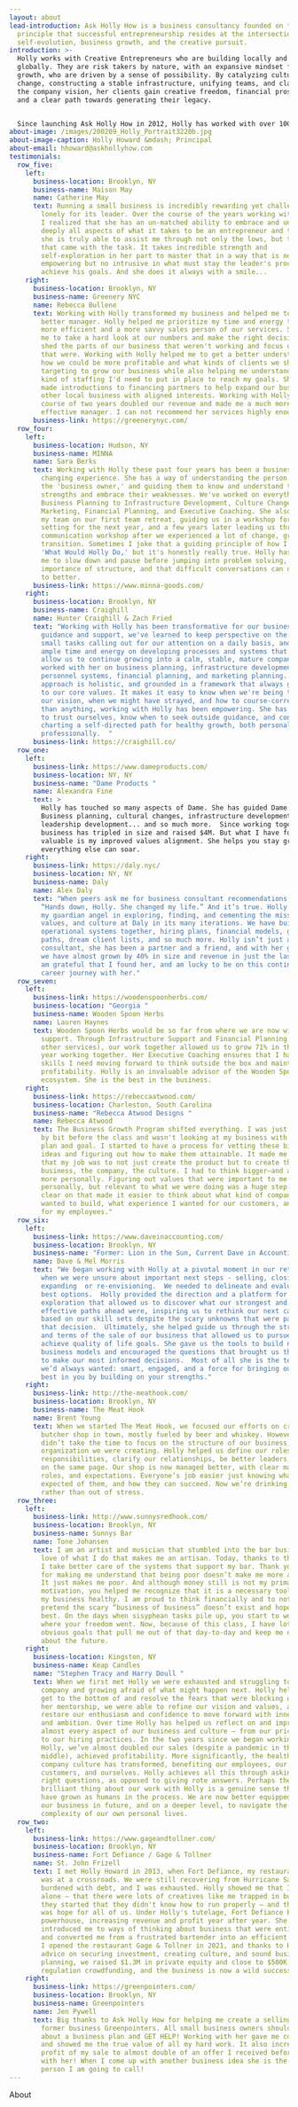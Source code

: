 ```yaml
---
layout: about
lead-introduction: Ask Holly How is a business consultancy founded on the
  principle that successful entrepreneurship resides at the intersection of
  self-evolution, business growth, and the creative pursuit.
introduction: >-
  Holly works with Creative Entrepreneurs who are building locally and growing
  globally. They are risk takers by nature, with an expansive mindset for
  growth, who are driven by a sense of possibility. By catalyzing culture
  change, constructing a stable infrastructure, unifying teams, and clarifying
  the company vision, her clients gain creative freedom, financial prosperity,
  and a clear path towards generating their legacy. 


  Since launching Ask Holly How in 2012, Holly has worked with over 1000 businesses through her private consulting and business growth program. She has a rich background as a professional ballet dancer, music therapist, medical researcher, bassoonist, VP of Operations and Finance, and former Visiting Professor of Business at Pratt Institute. She holds a degree in Music Therapy from Berklee College of Music, A Certificate in Pre-Medical Sciences from Columbia University, and is currently pursuing a Graduate Certificate in Religions of the World at the Harvard Extension. She is at work on her first book. Each of these pursuits has allowed her to shape her approach and philosophy to helping entrepreneurs grow their businesses without sacrificing their souls.
about-image: /images/200209_Holly_Portrait3220b.jpg
about-image-caption: Holly Howard &mdash; Principal
about-email: hhoward@askhollyhow.com
testimonials:
  row_five:
    left:
      business-location: Brooklyn, NY
      business-name: Maison May
      name: Catherine May
      text: Running a small business is incredibly rewarding yet challenging and often
        lonely for its leader. Over the course of the years working with Holly,
        I realized that she has an un-matched ability to embrace and understand
        deeply all aspects of what it takes to be an entrepreneur and therefore,
        she is truly able to assist me through not only the lows, but the highs
        that came with the task. It takes incredible strength and
        self-exploration in her part to master that in a way that is not only
        empowering but no intrusive in what must stay the leader's process to
        achieve his goals. And she does it always with a smile...
    right:
      business-location: Brooklyn, NY
      business-name: Greenery NYC
      name: Rebecca Bullene
      text: Working with Holly transformed my business and helped me to become a
        better manager. Holly helped me prioritize my time and energy to become
        more efficient and a more savvy sales person of our services. She helped
        me to take a hard look at our numbers and make the right decisions to
        shed the parts of our business that weren't working and focus on those
        that were. Working with Holly helped me to get a better understanding of
        how we could be more profitable and what kinds of clients we should be
        targeting to grow our business while also helping me understand what
        kind of staffing I'd need to put in place to reach my goals. She also
        made introductions to financing partners to help expand our business and
        other local business with aligned interests. Working with Holly over the
        course of two years doubled our revenue and made me a much more
        effective manager. I can not recommend her services highly enough!
      business-link: https://greenerynyc.com/
  row_four:
    left:
      business-location: Hudson, NY
      business-name: MINNA
      name: Sara Berks
      text: Working with Holly these past four years has been a business and life
        changing experience. She has a way of understanding the person behind
        the 'business owner,' and guiding them to know and understand their own
        strengths and embrace their weaknesses. We've worked on everything from
        Business Planning to Infrastructure Development, Culture Change,
        Marketing, Financial Planning, and Executive Coaching. She also joined
        my team on our first team retreat, guiding us in a workshop for goal
        setting for the next year, and a few years later leading us through a
        communication workshop after we experienced a lot of change, growth, and
        transition. Sometimes I joke that a guiding principle of how I lead is
        'What Would Holly Do,' but it's honestly really true. Holly has taught
        me to slow down and pause before jumping into problem solving, the
        importance of structure, and that difficult conversations can only lead
        to better.
      business-link: https://www.minna-goods.com/
    right:
      business-location: Brooklyn, NY
      business-name: Craighill
      name: Hunter Craighill & Zach Fried
      text: "Working with Holly has been transformative for our business. With her
        guidance and support, we've learned to keep perspective on the countless
        small tasks calling out for our attention on a daily basis, and focus
        ample time and energy on developing processes and systems that will
        allow us to continue growing into a calm, stable, mature company. We've
        worked with her on business planning, infrastructure development,
        personnel systems, financial planning, and marketing planning. Her
        approach is holistic, and grounded in a framework that always goes back
        to our core values. It makes it easy to know when we're being true to
        our vision, when we might have strayed, and how to course-correct. More
        than anything, working with Holly has been empowering. She has set us up
        to trust ourselves, know when to seek outside guidance, and continue
        charting a self-directed path for healthy growth, both personally and
        professionally.  "
      business-link: https://craighill.co/
  row_one:
    left:
      business-link: https://www.dameproducts.com/
      business-location: NY, NY
      business-name: "Dame Products "
      name: Alexandra Fine
      text: >
        Holly has touched so many aspects of Dame. She has guided Dame through
        Business planning, cultural changes, infrastructure development,
        leadership development... and so much more.  Since working together my
        business has tripled in size and raised $4M. But what I have found most
        valuable is my improved values alignment. She helps you stay grounded so
        everything else can soar. 
    right:
      business-link: https://daly.nyc/
      business-location: NY, NY
      business-name: Daly
      name: Alex Daly
      text: "When peers ask me for business consultant recommendations, I tell them:
        “Hands down, Holly. She changed my life.” And it’s true. Holly has been
        my guardian angel in exploring, finding, and cementing the mission,
        values, and culture at Daly in its many iterations. We have built
        operational systems together, hiring plans, financial models, growth
        paths, dream client lists, and so much more. Holly isn’t just a
        consultant, she has been a partner and a friend, and with her guidance,
        we have almost grown by 40% in size and revenue in just the last year. I
        am grateful that I found her, and am lucky to be on this continued
        career journey with her."
  row_seven:
    left:
      business-link: https://woodenspoonherbs.com/
      business-location: "Georgia "
      business-name: Wooden Spoon Herbs
      name: Lauren Haynes
      text: Wooden Spoon Herbs would be so far from where we are now without Holly's
        support. Through Infrastructure Support and Financial Planning (among
        other services), our work together allowed us to grow 71% in the first
        year working together. Her Executive Coaching ensures that I have the
        skills I need moving forward to think outside the box and maintain
        profitability. Holly is an invaluable advisor of the Wooden Spoon
        ecosystem. She is the best in the business.
    right:
      business-link: https://rebeccaatwood.com/
      business-location: Charleston, South Carolina
      business-name: "Rebecca Atwood Designs "
      name: Rebecca Atwood
      text: The Business Growth Program shifted everything. I was just going along bit
        by bit before the class and wasn't looking at my business with a bigger
        plan and goal. I started to have a process for vetting these bigger
        ideas and figuring out how to make them attainable. It made me realize
        that my job was to not just create the product but to create the
        business, the company, the culture. I had to think bigger—and actually
        more personally. Figuring out values that were important to me
        personally, but relevant to what we were doing was a huge step. Getting
        clear on that made it easier to think about what kind of company I
        wanted to build, what experience I wanted for our customers, and also
        for my employees."
  row_six:
    left:
      business-link: https://www.daveinaccounting.com/
      business-location: Brooklyn, NY
      business-name: "Former: Lion in the Sun, Current Dave in Accounting "
      name: Dave & Mel Morris
      text: "We began working with Holly at a pivotal moment in our retail business
        when we were unsure about important next steps - selling, closing,
        expanding  or re-envisioning.  We needed to delineate and evaluate our
        best options.  Holly provided the direction and a platform for
        exploration that allowed us to discover what our strongest and most
        effective paths ahead were, inspiring us to rethink our next careers
        based on our skill sets despite the scary unknowns that were part of
        that decision.  Ultimately, she helped guide us through the structure
        and terms of the sale of our business that allowed us to pursue and
        achieve quality of life goals. She gave us the tools to build new
        business models and encouraged the questions that brought us the clarity
        to make our most informed decisions.  Most of all she is the team member
        we’d always wanted: smart, engaged, and a force for bringing out the
        best in you by building on your strengths."
    right:
      business-link: http://the-meathook.com/
      business-location: Brooklyn, NY
      business-name: The Meat Hook
      name: Brent Young
      text: When we started The Meat Hook, we focused our efforts on creating the best
        butcher shop in town, mostly fueled by beer and whiskey. However, we
        didn’t take the time to focus on the structure of our business, and the
        organization we were creating. Holly helped us define our roles and
        responsibilities, clarify our relationships, be better leaders, and get
        on the same page. Our shop is now managed better, with clear managerial
        roles, and expectations. Everyone’s job easier just knowing what is
        expected of them, and how they can succeed. Now we’re drinking to relax,
        rather than out of stress.
  row_three:
    left:
      business-link: http://www.sunnysredhook.com/
      business-location: Brooklyn, NY
      business-name: Sunnys Bar
      name: Tone Johansen
      text: I am an artist and musician that stumbled into the bar business. It is the
        love of what I do that makes me an artisan. Today, thanks to this class,
        I take better care of the systems that support my bar. Thank you, Holly,
        for making me understand that being poor doesn’t make me more authentic.
        It just makes me poor. And although money still is not my primary
        motivation, you helped me recognize that it is a necessary tool to keep
        my business healthy. I am proud to think financially and to not just
        pretend the scary “business of business” doesn’t exist and hope for the
        best. On the days when sisyphean tasks pile up, you start to wonder
        where your freedom went. Now, because of this class, I have lots of
        obvious goals that pull me out of that day-to-day and keep me excited
        about the future.
    right:
      business-location: Kingston, NY
      business-name: Keap Candles
      name: "Stephen Tracy and Harry Doull "
      text: When we first met Holly we were exhausted and struggling to grow our
        company and growing afraid of what might happen next. Holly helped us
        get to the bottom of and resolve the fears that were blocking us. With
        her mentorship, we were able to refine our vision and values, and
        restore our enthusiasm and confidence to move forward with inner clarity
        and ambition. Over time Holly has helped us reflect on and improve
        almost every aspect of our business and culture — from our pricing model
        to our hiring practices. In the two years since we began working with
        Holly, we’ve almost doubled our sales (despite a pandemic in the
        middle), achieved profitability. More significantly, the health of our
        company culture has transformed, benefiting our employees, our
        customers, and ourselves. Holly achieves all this through asking the
        right questions, as opposed to giving rote answers. Perhaps the most
        brilliant thing about our work with Holly is a genuine sense that we
        have grown as humans in the process. We are now better equipped to run
        our business in future, and on a deeper level, to navigate the
        complexity of our own personal lives.
  row_two:
    left:
      business-link: https://www.gageandtollner.com/
      business-location: Brooklyn, NY
      business-name: Fort Defiance / Gage & Tollner
      name: St. John Frizell
      text: I met Holly Howard in 2013, when Fort Defiance, my restaurant in Brooklyn,
        was at a crossroads. We were still recovering from Hurricane Sandy,
        burdened with debt, and I was exhausted. Holly showed me that I wasn't
        alone — that there were lots of creatives like me trapped in businesses
        they started that they didn't know how to run properly — and that there
        was hope for all of us. Under Holly's tutelage, Fort Defiance became a
        powerhouse, increasing revenue and profit year after year. She
        introduced me to ways of thinking about business that were entirely new,
        and converted me from a frustrated bartender into an efficient operator.
        I opened the restaurant Gage & Tollner in 2021, and thanks to Holly's
        advice on securing investment, creating culture, and sound business
        planning, we raised $1.3M in private equity and close to $500K in
        regulation crowdfunding, and the business is now a wild success.
    right:
      business-link: https://greenpointers.com/
      business-location: Brooklyn, NY
      business-name: Greenpointers
      name: Jen Pywell
      text: Big thanks to Ask Holly How for helping me create a selling plan for my
        former business Greenpointers. All small business owners should think
        about a business plan and GET HELP! Working with her gave me confidence
        and showed me the true value of all my hard work. It also increased the
        profit of my sale to almost double of an offer I received before working
        with her! When I come up with another business idea she is the first
        person I am going to call!
---
```

About


